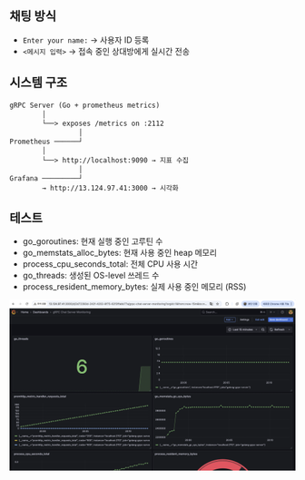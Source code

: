 ## 채팅 방식

- `Enter your name:` → 사용자 ID 등록
- `<메시지 입력>` → 접속 중인 상대방에게 실시간 전송


## 시스템 구조

```
gRPC Server (Go + prometheus metrics)
        │
        └──> exposes /metrics on :2112
                 │
Prometheus ──────┘
        │
        └──> http://localhost:9090 → 지표 수집
                 │
Grafana ─────────┘
        → http://13.124.97.41:3000 → 시각화
```


## 테스트

- go_goroutines: 현재 실행 중인 고루틴 수
- go_memstats_alloc_bytes: 현재 사용 중인 heap 메모리
- process_cpu_seconds_total: 전체 CPU 사용 시간
- go_threads: 생성된 OS-level 쓰레드 수
- process_resident_memory_bytes: 실제 사용 중인 메모리 (RSS)


<img src="image-1.png" alt="gRPC 모니터링 대시보드" width="600"/>
